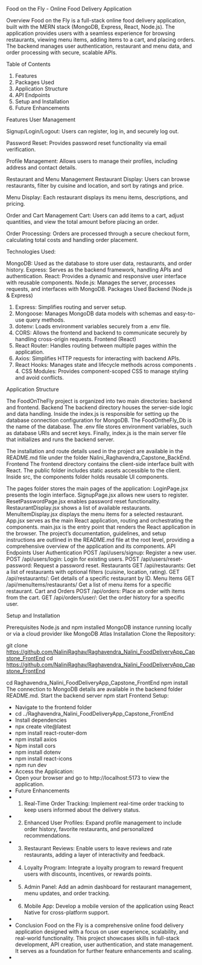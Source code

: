 Food on the Fly - Online Food Delivery Application

Overview Food on the Fly is a full-stack online food delivery application, built with the MERN stack (MongoDB, Express, React, Node.js). The application provides users with a seamless experience for browsing restaurants, viewing menu items, adding items to a cart, and placing orders. The backend manages user authentication, restaurant and menu data, and order processing with secure, scalable APIs.

Table of Contents 
1. Features
 2. Packages Used 
3. Application Structure 
4. API Endpoints
 5. Setup and Installation 
6. Future Enhancements

Features User Management 

Signup/Login/Logout: Users can register, log in, and securely log out. 

Password Reset:         Provides password reset functionality via email verification. 

Profile Management: Allows users to manage their profiles, including address and contact details.

 Restaurant and Menu Management Restaurant Display: Users can browse restaurants, filter by cuisine and location, and sort by ratings and price.

 Menu Display: Each restaurant displays its menu items, descriptions, and pricing.

 Order and Cart Management Cart: Users can add items to a cart, adjust quantities, and view the total amount before placing an order. 

Order Processing: Orders are processed through a secure checkout form, calculating total costs and handling order placement.

Technologies Used:

 MongoDB: Used as the database to store user data, restaurants, and order history. Express: Serves as the backend framework, handling APIs and authentication.
 React: Provides a dynamic and responsive user interface with reusable components. Node.js: Manages the server, processes requests, and interfaces with MongoDB.
Packages Used Backend (Node.js & Express)
 1. Express: Simplifies routing and server setup. 
2. Mongoose: Manages MongoDB data models with schemas and easy-to-use query methods.
 3. dotenv: Loads environment variables securely from a .env file. 
4. CORS: Allows the frontend and backend to communicate securely by handling cross-origin requests.
Frontend (React) 
1. React Router: Handles routing between multiple pages within the application.
 2. Axios: Simplifies HTTP requests for interacting with backend APIs. 
3. React Hooks: Manages state and lifecycle methods across components
. 4. CSS Modules: Provides component-scoped CSS to manage styling and avoid conflicts.

Application Structure 

The FoodOnTheFly project is organized into two main directories: backend and frontend. Backend The backend directory houses the server-side logic and data handling. Inside the index.js is responsible for setting up the database connection configuration for MongoDB. The FoodOntheFly_Db is the name of the database.
The .env file stores environment variables, such as database URIs and secret keys. Finally, index.js is the main server file that initializes and runs the backend server.

 The installation and route details used in the project are available in the README.md file under the folder  Nalini_Raghavendra_Capstone_BackEnd. 
Frontend The frontend directory contains the client-side interface built with React. 
The public folder includes static assets accessible to the client.
 Inside src, the components folder holds reusable UI components.

The pages folder stores the main pages of the application: 
LoginPage.jsx presents the login interface. 
SignupPage.jsx allows new users to register.
 ResetPasswordPage.jsx enables password reset functionality. 
RestaurantDisplay.jsx shows a list of available restaurants. 
MenuItemDisplay.jsx displays the menu items for a selected restaurant. 
App.jsx serves as the main React application, routing and orchestrating the components. 
main.jsx is the entry point that renders the React application in the browser. 
The project’s documentation, guidelines, and setup instructions are outlined in the README.md file at the root level, providing a comprehensive overview of the application and its components.
API Endpoints 
User Authentication 
POST /api/users/signup: Register a new user.
 POST /api/users/login: Login for existing users. 
POST /api/users/reset-password: Request a password reset. 
Restaurants
 GET /api/restaurants: Get a list of restaurants with optional filters (cuisine, location, rating).
 GET /api/restaurants/: Get details of a specific restaurant by ID.
 Menu Items 
GET /api/menuItems/restaurants/
Get a list of menu items for a specific restaurant. 
Cart and Orders 
POST /api/orders: Place an order with items from the cart. 
GET /api/orders/user/: Get the order history for a specific user.

Setup and Installation

 Prerequisites Node.js and npm installed MongoDB instance running locally or via a cloud provider like MongoDB Atlas Installation Clone the Repository:

git clone https://github.com/NaliniRaghav/Raghavendra_Nalini_FoodDeliveryApp_Capstone_FrontEnd
cd https://github.com/NaliniRaghav/Raghavendra_Nalini_FoodDeliveryApp_Capstone_FrontEnd

cd Raghavendra_Nalini_FoodDeliveryApp_Capstone_FrontEnd
npm install
The connection to MongoDB details are available in the backend folder README.md.
Start the backend server
npm start
Frontend Setup:
* Navigate to the frontend folder
* cd ../Raghavendra_Nalini_FoodDeliveryApp_Capstone_FrontEnd
* Install dependencies
* npx create vite@latest
* npm install react-router-dom
* npm install axios
* Npm install cors
* npm install dotenv
* npm install react-icons
* npm run dev
* Access the Application:
* Open your browser and go to http://localhost:5173 to view the application.
* Future Enhancements 
* 1. Real-Time Order Tracking: Implement real-time order tracking to keep users informed about the delivery status.
*  2. Enhanced User Profiles: Expand profile management to include order history, favorite restaurants, and personalized recommendations.
*  3. Restaurant Reviews: Enable users to leave reviews and rate restaurants, adding a layer of interactivity and feedback. 
* 4. Loyalty Program: Integrate a loyalty program to reward frequent users with discounts, incentives, or rewards points.
*  5. Admin Panel: Add an admin dashboard for restaurant management, menu updates, and order tracking. 
* 6. Mobile App: Develop a mobile version of the application using React Native for cross-platform support.
* 
* Conclusion Food on the Fly is a comprehensive online food delivery application designed with a focus on user experience, scalability, and real-world functionality. This project showcases skills in full-stack development, API creation, user authentication, and state management. It serves as a foundation for further feature enhancements and scaling.
* 
